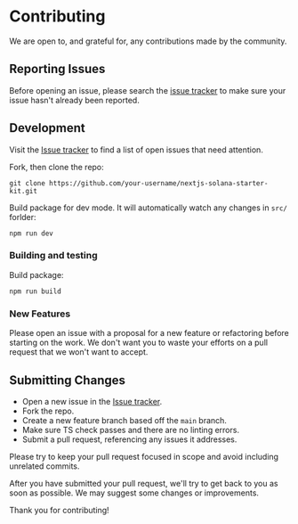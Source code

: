 # Contributing

We are open to, and grateful for, any contributions made by the community.

## Reporting Issues

Before opening an issue, please search the [issue tracker](https://github.com/aeminium-labs/nextjs-solana-starter-kit/issues) to make sure your issue hasn't already been reported.

## Development

Visit the [Issue tracker](https://github.com/aeminium-labs/nextjs-solana-starter-kit/issues) to find a list of open issues that need attention.

Fork, then clone the repo:

```
git clone https://github.com/your-username/nextjs-solana-starter-kit.git
```

Build package for dev mode. It will automatically watch any changes in `src/` forlder:

```
npm run dev
```

### Building and testing

Build package:

```
npm run build
```

### New Features

Please open an issue with a proposal for a new feature or refactoring before starting on the work. We don't want you to waste your efforts on a pull request that we won't want to accept.

## Submitting Changes

*   Open a new issue in the [Issue tracker](https://github.com/aeminium-labs/nextjs-solana-starter-kit/issues).
*   Fork the repo.
*   Create a new feature branch based off the `main` branch.
*   Make sure TS check passes and there are no linting errors.
*   Submit a pull request, referencing any issues it addresses.

Please try to keep your pull request focused in scope and avoid including unrelated commits.

After you have submitted your pull request, we'll try to get back to you as soon as possible. We may suggest some changes or improvements.

Thank you for contributing!
